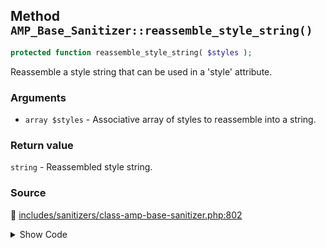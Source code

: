 ## Method `AMP_Base_Sanitizer::reassemble_style_string()`

```php
protected function reassemble_style_string( $styles );
```

Reassemble a style string that can be used in a &#039;style&#039; attribute.

### Arguments

* `array $styles` - Associative array of styles to reassemble into a string.

### Return value

`string` - Reassembled style string.

### Source

:link: [includes/sanitizers/class-amp-base-sanitizer.php:802](/includes/sanitizers/class-amp-base-sanitizer.php#L802-L821)

<details>
<summary>Show Code</summary>

```php
protected function reassemble_style_string( $styles ) {
	if ( ! is_array( $styles ) ) {
		return '';
	}
	// Discard empty values first.
	$styles = array_filter( $styles );
	return array_reduce(
		array_keys( $styles ),
		static function ( $style_string, $style_name ) use ( $styles ) {
			if ( ! empty( $style_string ) ) {
				$style_string .= ';';
			}
			return $style_string . "{$style_name}:{$styles[ $style_name ]}";
		},
		''
	);
}
```

</details>
